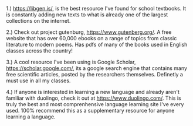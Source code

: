 1.) https://libgen.is/, is the best resource I've found for school textbooks. It is constantly adding new texts to what is already one of the largest collections on the internet.

2.) Check out project gutenburg, https://www.gutenberg.org/. A free website that has over 60,000 ebooks on a range of topics from classic literature to modern poems. Has pdfs of many of the books used in English classes across the country!

3.) A cool resource I've been using is Google Scholar, https://scholar.google.com/, its a google search engine that contains many free scientific articles, posted by the researchers themselves. Definetly a must use in all my classes.

4.) If anyone is interested in learning a new language and already aren't familiar with duolingo, check it out at https://www.duolingo.com/. This is truly the best and most comprenhensive language learning site I've every used. 100% recommend this as a supplementary resource for anyone learning a language. 